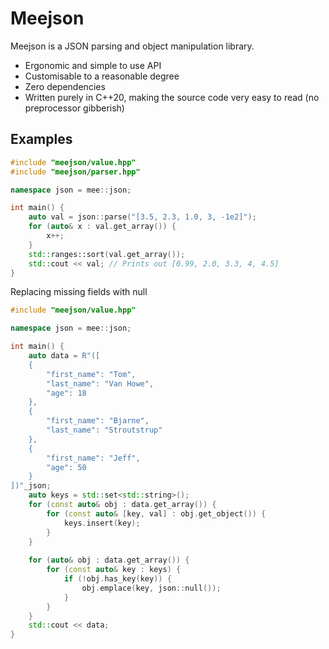 # Meejson

Meejson is a JSON parsing and object manipulation library. 

- Ergonomic and simple to use API
- Customisable to a reasonable degree
- Zero dependencies
- Written purely in C++20, making the source code very easy to read (no preprocessor gibberish)

## Examples

```c++
#include "meejson/value.hpp"
#include "meejson/parser.hpp"

namespace json = mee::json;

int main() {
    auto val = json::parse("[3.5, 2.3, 1.0, 3, -1e2]");
    for (auto& x : val.get_array()) {
        x++;
    }
    std::ranges::sort(val.get_array());
    std::cout << val; // Prints out [0.99, 2.0, 3.3, 4, 4.5]
}
```

Replacing missing fields with null

```c++
#include "meejson/value.hpp"

namespace json = mee::json;

int main() { 
    auto data = R"([
    {
        "first_name": "Tom",
        "last_name": "Van Howe",
        "age": 18
    },
    {
        "first_name": "Bjarne",
        "last_name": "Stroutstrup"
    },
    {
        "first_name": "Jeff",
        "age": 50
    }
])"_json;
    auto keys = std::set<std::string>();
    for (const auto& obj : data.get_array()) {
        for (const auto& [key, val] : obj.get_object()) {
            keys.insert(key);
        }
    }
    
    for (auto& obj : data.get_array()) {
        for (const auto& key : keys) {
            if (!obj.has_key(key)) {
                obj.emplace(key, json::null());
            }   
        }   
    }
    std::cout << data;
}
```
